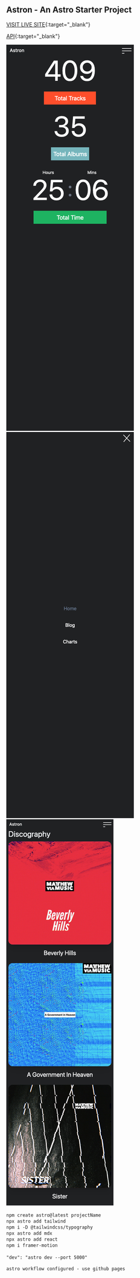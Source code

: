 ## Astron - An Astro Starter Project

[VISIT LIVE SITE](https://mattheweq.com/astron/){:target="_blank"}

[API](https://mvmapi.olk1.com/tracks){:target="_blank"}

![PREVIEW](preview.png)
![PREVIEW](preview2.png)
![PREVIEW](preview3.png)




```
npm create astro@latest projectName
npx astro add tailwind
npm i -D @tailwindcss/typography
npx astro add mdx
npx astro add react
npm i framer-motion

"dev": "astro dev --port 5000"
```

```
astro workflow configured - use github pages
```
